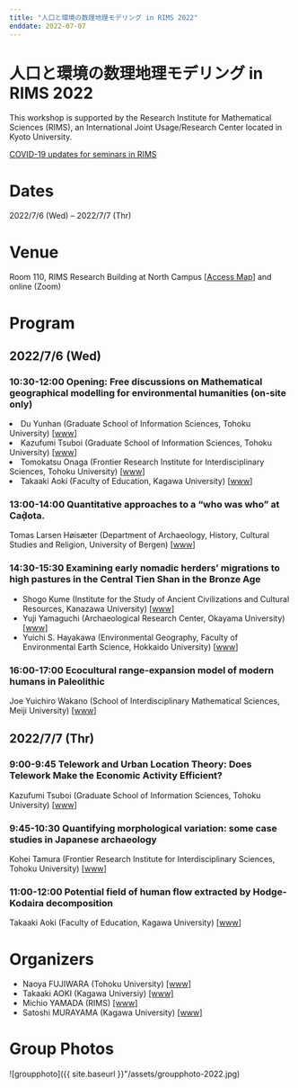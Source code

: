 ```yaml
---
title: "人口と環境の数理地理モデリング in RIMS 2022"
enddate: 2022-07-07
---
```


# 人口と環境の数理地理モデリング in RIMS 2022


This workshop is supported by the Research Institute for Mathematical Sciences (RIMS), an International Joint Usage/Research Center located in Kyoto University.

[COVID-19 updates for seminars in RIMS](https://www.kurims.kyoto-u.ac.jp/kyoten/ja/covid-19.html)


# Dates
2022/7/6 (Wed) – 2022/7/7 (Thr)

# Venue
Room 110, RIMS Research Building at North Campus [[Access Map](https://www.kurims.kyoto-u.ac.jp/kyoten/en/access.html)]
and online (Zoom) 

# Program
## 2022/7/6 (Wed)
### 10:30-12:00 Opening: Free discussions on Mathematical geographical modelling for environmental humanities (on-site only)
<div>
  <li>
    <span id="name">Du Yunhan (Graduate School of Information Sciences, Tohoku University)  [<a href="http://www.se.is.tohoku.ac.jp/index.html">www</a>]</span>
  <li>
    <span id="name">Kazufumi Tsuboi (Graduate School of Information Sciences, Tohoku University)  [<a href="http://www.se.is.tohoku.ac.jp/index.html">www</a>]</span>
  <li>
    <span id="name">Tomokatsu Onaga (Frontier Research Institute for Interdisciplinary Sciences, Tohoku University)  [<a href="https://researchmap.jp/onaga">www</a>]</span>
  <li>
     <span id="name">Takaaki Aoki (Faculty of Education, Kagawa University) [<a href="http://www.ed.kagawa-u.ac.jp/~aoki/">www</a>]</span>
<br>
</div>


### 13:00-14:00 Quantitative approaches to a “who was who” at Caḍ́ota.
<span id="name">Tomas Larsen Høisæter (Department of Archaeology, History, Cultural Studies and Religion, University of Bergen) [<a href="https://www.uib.no/en/persons/Tomas.Larsen.H%C3%B8is%C3%A6ter">www</a>]
</span>

### 14:30-15:30 Examining early nomadic herders’ migrations to high pastures in the Central Tien Shan in the Bronze Age
<ul class="no-bullets">
  <li>
<span id="name">Shogo Kume (Institute for the Study of Ancient Civilizations and Cultural Resources, Kanazawa University) [<a href="https://researchmap.jp/shogo_kume?lang=en">www</a>]</span>
  <li>
<span id="name">Yuji Yamaguchi (Archaeological Research Center, Okayama University) [<a href="https://researchmap.jp/7000024924?lang=en">www</a>]</span>
  <li>
<span id="name">Yuichi S. Hayakawa (Environmental Geography, Faculty of Environmental Earth Science, Hokkaido University) [<a href="https://sites.google.com/view/yshayakawa/">www</a>]</span>
</ul>

### 16:00-17:00 Ecocultural range-expansion model of modern humans in Paleolithic
<span id="name">Joe Yuichiro Wakano (School of Interdisciplinary Mathematical Sciences, Meiji University) [<a href="http://joewakano.sakura.ne.jp/research/index.html">www</a>] </span>
<br>

## 2022/7/7 (Thr)
### 9:00-9:45 Telework and Urban Location Theory: Does Telework Make the Economic Activity Efficient?
<span id="name">Kazufumi Tsuboi (Graduate School of Information Sciences, Tohoku University)  [<a href="http://www.se.is.tohoku.ac.jp/index.html">www</a>]</span>

### 9:45-10:30 Quantifying morphological variation: some case studies in Japanese archaeology
<span id="name">Kohei Tamura (Frontier Research Institute for Interdisciplinary Sciences, Tohoku University)  [<a href="https://www.fris.tohoku.ac.jp/researcher/creative/tamura.html">www</a>]</span>


### 11:00-12:00 Potential field of human flow extracted by Hodge-Kodaira decomposition
<span id="name">Takaaki Aoki (Faculty of Education, Kagawa University) [<a href="http://www.ed.kagawa-u.ac.jp/~aoki/">www</a>]</span>

# Organizers
- Naoya FUJIWARA (Tohoku University) [[www]](https://www.is.tohoku.ac.jp/jp/laboratory/list_dept/c10.html)
- Takaaki AOKI (Kagawa Universiy) [[www]](http://www.ed.kagawa-u.ac.jp/~aoki/)
- Michio YAMADA (RIMS) [[www]](http://www.kurims.kyoto-u.ac.jp/en/list/YAMADA,%20Michio.html)
- Satoshi MURAYAMA (Kagawa University) [[www]](http://www.ed.kagawa-u.ac.jp/~aoki/)


# Group Photos
![groupphoto]({{ site.baseurl }}"/assets/groupphoto-2022.jpg)